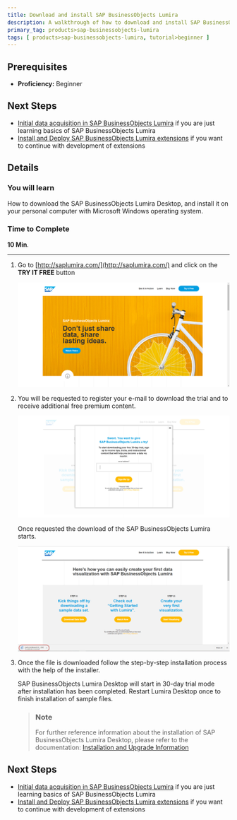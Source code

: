 ```yaml
---
title: Download and install SAP BusinessObjects Lumira
description: A walkthrough of how to download and install SAP BusinessObjects Lumira
primary_tag: products>sap-businessobjects-lumira
tags: [ products>sap-businessobjects-lumira, tutorial>beginner ]
---
```

## Prerequisites  
 - **Proficiency:** Beginner

## Next Steps
- [Initial data acquisition in SAP BusinessObjects Lumira](https://www.sap.com/developer/tutorials/lumira-initial-data-acquisition.html) if you are just learning basics of SAP BusinessObjects Lumira
- [Install and Deploy SAP BusinessObjects Lumira extensions](https://www.sap.com/developer/tutorials/lumira-extensions-intro.html) if you want to continue with development of extensions

## Details
### You will learn  
How to download the SAP BusinessObjects Lumira Desktop, and install it on your personal computer with Microsoft Windows operating system. 

### Time to Complete
**10 Min**.

---

1. Go to [http://saplumira.com/](http://saplumira.com/) and click on the **TRY IT FREE** button

    ![Try Lumira for free](lumira1-1a.jpg)

2. You will be requested to register your e-mail to download the trial and to receive additional free premium content.

    ![Lumira Trial](lumira1-2a.jpg)

    Once requested the download of the SAP BusinessObjects Lumira starts.

    ![Lumira download](lumira1-3a.jpg)

3. Once the file is downloaded follow the step-by-step installation process with the help of the installer.

    SAP BusinessObjects Lumira Desktop will start in 30-day trial mode after installation has been completed. Restart Lumira Desktop once to finish installation of sample files.

    > ### Note
    > For further reference information about the installation of SAP BusinessObjects Lumira Desktop, please refer to the documentation: [Installation and Upgrade Information](https://help.sap.com/lumira#section3)

## Next Steps
- [Initial data acquisition in SAP BusinessObjects Lumira](https://www.sap.com/developer/tutorials/lumira-initial-data-acquisition.html) if you are just learning basics of SAP BusinessObjects Lumira
- [Install and Deploy SAP BusinessObjects Lumira extensions](https://www.sap.com/developer/tutorials/lumira-extensions-intro.html) if you want to continue with development of extensions
